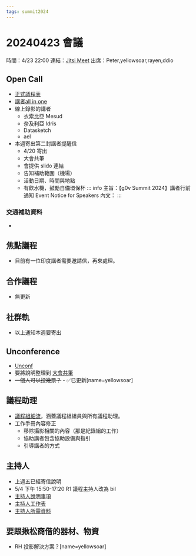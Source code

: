 ```yaml
---
tags: summit2024
---
```

# 20240423 會議
時間：4/23 22:00
連結：[Jitsi Meet](https://jitsi.ocf.tw/g0vsummit2024program)
出席：Peter,yellowsoar,rayen,ddio

## Open Call 
- [正式議程表](https://docs.google.com/spreadsheets/d/1T-0BlFpydEZtSFBjvOMyTmI0wPp-t0i1sLojpMIvBvM/edit?usp=sharing)
- [講者all in one](https://docs.google.com/spreadsheets/d/17Ovu5Dvm86z4BmFk24096ns5X-OLvDIt7AlkALI2BiY/edit?usp=sharing)
- 線上錄影的講者
    - 衣索比亞 Mesud
    - 奈及利亞 Idris 
    - Datasketch 
    - ael
- 本週寄出第二封講者提醒信
    - 4/20 寄出
    - 大會共筆
    - 會提供 slido 連結
    - 告知補助範圍（機場）
    - 活動日期、時間與地點
    - 有飲水機，鼓勵自備環保杯
::: info
主旨：【g0v Summit 2024】講者行前通知 Event Notice for Speakers 
內文：
:::


### 交通補助資料
- 
## 焦點議程
- 目前有一位印度講者需要邀請信，再來處理。

## 合作議程
- 無更新

## 社群軌
- 以上通知本週要寄出

## Unconference 
- [Unconf](/kFBljhsrSTW-mT_A-sBPVw)
- 要將說明整理到 [大會共筆](https://g0v.hackmd.io/@summit2024/notes)
- ~~一個人可以投幾票？~~
		- ✅已更新[name=yellowsoar]
## 議程助理
- [議程組細流](https://docs.google.com/spreadsheets/d/1P4XNhq2Eb2ACg7EL0lMLOTdvTxtseGStF2Nl_umge2o/edit?usp=sharing)，涵蓋議程組組員與所有議程助理。
- 工作手冊內容修正
    - 移除攝影相關的內容（那是紀錄組的工作）
    - 協助講者包含協助設備與指引
    - 引導講者的方式

## 主持人
- 上週五已經寄信說明
- 5/4 下午 15:50-17:20 R1 議程主持人改為 bil
- [主持人說明事項](https://docs.google.com/document/d/1CvFhb2ZlWlRx9-x7nrIhQNTprKavVGsFa2BlrEETbQ4/edit?usp=sharing)
- [主持人工作表](https://docs.google.com/spreadsheets/d/1bT2r8Kb5roTEzXhp5zTbiMLT658EBDNC8bCzZZgrTSQ/edit?usp=sharing)
- [主持人所需資料](https://docs.google.com/document/d/1rCrl6jIHYExEyocYspTA4yrEArAbRDstI4qOztfCuN4/edit?usp=sharing)

## 要跟揪松商借的器材、物資

- RH 投影解決方案？[name=yellowsoar]
